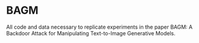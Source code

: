 # BAGM
All code and data necessary to replicate experiments in the paper BAGM: A Backdoor Attack for Manipulating Text-to-Image Generative Models.

